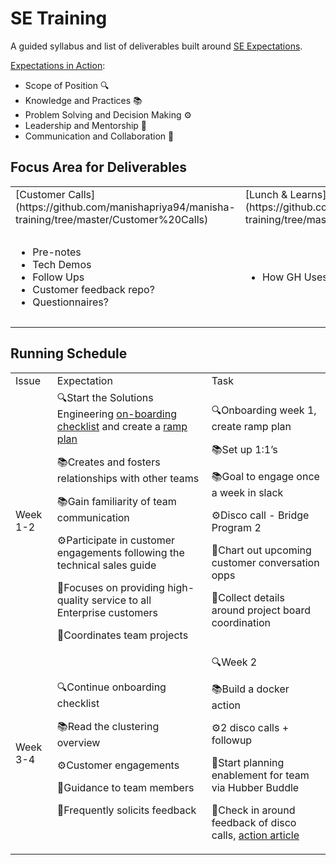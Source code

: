 # SE Training 
A guided syllabus and list of deliverables built around [SE Expectations](https://github.com/github/solutions-engineering/blob/master/team/career/levels-and-assignments.md). 

[Expectations in Action](https://docs.google.com/document/d/1zsNkQfMmv-kOtBzL1xWGi02e-6bB8U48FVvE47h7ixs/edit?usp=sharing): 
- Scope of Position 🔍
- Knowledge and Practices 📚
- Problem Solving and Decision Making ⚙️
- Leadership and Mentorship 💫
- Communication and Collaboration 🤝


## Focus Area for Deliverables 
<table>
  <tr>
   <td>[Customer Calls](https://github.com/manishapriya94/manisha-training/tree/master/Customer%20Calls) 
   </td>
   <td>[Lunch & Learns](https://github.com/manishapriya94/manisha-training/tree/master/implementation) (internal)
   </td>
   <td>[Implementation examples](https://github.com/manishapriya94/manisha-training/tree/master/lunch-n-learn)
   </td>
   <td>[Enablement](https://github.com/manishapriya94/manisha-training/blob/master/Enablement/Table%20of%20Contents.md)
   </td>
  </tr>
  <tr>
   <td>
<ul>

<li>Pre-notes

<li>Tech Demos

<li>Follow Ups

<li>Customer feedback repo?

<li>Questionnaires?
</li>
</ul>
   </td>
   <td>
<ul>

<li>How GH Uses GH
</li>
</ul>
   </td>
   <td>
<ul>

<li>Actions

<li>API Integration 

<li>Test cases

<li>Clustering

<li>Team Projects: ProgramEquity

<li>NPM 
</li>
</ul>
   </td>
   <td>
<ul>

<li>GitHub product story

<li>Public Sector specific

<li>Certifications
</li>
</ul>
   </td>
  </tr>
</table>


## Running Schedule
<table>
  <tr>
   <td>Issue
   </td>
   <td>Expectation
   </td>
   <td>Task
   </td>
  </tr>
  <tr>
   <td>Week 1-2
   </td>
   <td>🔍Start the Solutions Engineering <a href="https://github.com/github/solutions-engineering/blob/master/guides/onboarding/onboarding-checklist-template.md">on-boarding checklist</a> and create a <a href="https://github.com/github/solutions-engineering/blob/master/guides/onboarding/example-ramp-up-plan.md">ramp plan</a> 
<p>
📚Creates and fosters relationships with other teams
<p>
📚Gain familiarity of team communication 
<p>
⚙️Participate in customer engagements following the technical sales guide
<p>
💫Focuses on providing high-quality service to all Enterprise customers
<p>
🤝Coordinates team projects
   </td>
   <td>🔍Onboarding week 1, create ramp plan
<p>
📚Set up 1:1’s 
<p>
📚Goal to engage once a week in slack 
<p>
⚙️Disco call - Bridge Program 2 
<p>
💫Chart out upcoming customer conversation opps
<p>
🤝Collect details around project board coordination 
   </td>
  </tr>
  <tr>
   <td>Week 3-4 
   </td>
   <td>🔍Continue onboarding checklist
<p>
📚Read the clustering overview
<p>
⚙️Customer engagements 
<p>
💫Guidance to team members
<p>
🤝Frequently solicits feedback
   </td>
   <td>🔍Week 2 
<p>
📚Build a docker action 
<p>
⚙️2 disco calls + followup
<p>
💫Start planning enablement for team via Hubber Buddle 
<p>
🤝Check in around feedback of disco calls, <a href="https://docs.google.com/document/d/10NPJTONKHuKQ1wta39-CCRMxSMeQF0dkoQH-3talBrQ/edit?usp=sharing">action article</a>
   </td>
  </tr>
</table>
